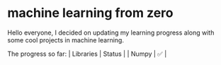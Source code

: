 # machine learning from zero 
Hello everyone, I decided on updating my learning progress along with some cool projects in machine learning.

The progress so far:
| Libraries | Status |
| Numpy     | ✅    |
